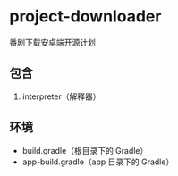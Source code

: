 # project-downloader
番剧下载安卓端开源计划

## 包含
1. interpreter（解释器）

## 环境
 - build.gradle（根目录下的 Gradle）
 - app-build.gradle（app 目录下的 Gradle）

